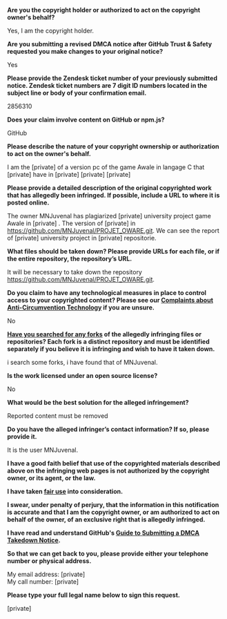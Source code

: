 **Are you the copyright holder or authorized to act on the copyright owner's behalf?**

Yes, I am the copyright holder.

**Are you submitting a revised DMCA notice after GitHub Trust & Safety requested you make changes to your original notice?**

Yes

**Please provide the Zendesk ticket number of your previously submitted notice. Zendesk ticket numbers are 7 digit ID numbers located in the subject line or body of your confirmation email.**

2856310

**Does your claim involve content on GitHub or npm.js?**

GitHub

**Please describe the nature of your copyright ownership or authorization to act on the owner's behalf.**

I am the [private] of a version pc of the game Awale in langage C that [private] have in [private] [private] [private]

**Please provide a detailed description of the original copyrighted work that has allegedly been infringed. If possible, include a URL to where it is posted online.**

The owner MNJuvenal has plagiarized [private] university project game Awale in [private] . The version of [private] in https://github.com/MNJuvenal/PROJET_OWARE.git. We can see the report of [private] university project in [private] repositorie.

**What files should be taken down? Please provide URLs for each file, or if the entire repository, the repository’s URL.**

It will be necessary to take down the repository https://github.com/MNJuvenal/PROJET_OWARE.git.

**Do you claim to have any technological measures in place to control access to your copyrighted content? Please see our <a href="https://docs.github.com/articles/guide-to-submitting-a-dmca-takedown-notice#complaints-about-anti-circumvention-technology">Complaints about Anti-Circumvention Technology</a> if you are unsure.**

No

**<a href="https://docs.github.com/articles/dmca-takedown-policy#b-what-about-forks-or-whats-a-fork">Have you searched for any forks</a> of the allegedly infringing files or repositories? Each fork is a distinct repository and must be identified separately if you believe it is infringing and wish to have it taken down.**

i search some forks, i have found that of MNJuvenal.

**Is the work licensed under an open source license?**

No

**What would be the best solution for the alleged infringement?**

Reported content must be removed

**Do you have the alleged infringer’s contact information? If so, please provide it.**

It is the user MNJuvenal.

**I have a good faith belief that use of the copyrighted materials described above on the infringing web pages is not authorized by the copyright owner, or its agent, or the law.**

**I have taken <a href="https://www.lumendatabase.org/topics/22">fair use</a> into consideration.**

**I swear, under penalty of perjury, that the information in this notification is accurate and that I am the copyright owner, or am authorized to act on behalf of the owner, of an exclusive right that is allegedly infringed.**

**I have read and understand GitHub's <a href="https://docs.github.com/articles/guide-to-submitting-a-dmca-takedown-notice/">Guide to Submitting a DMCA Takedown Notice</a>.**

**So that we can get back to you, please provide either your telephone number or physical address.**

My email address: [private]  
My call number: [private]  

**Please type your full legal name below to sign this request.**

[private]
